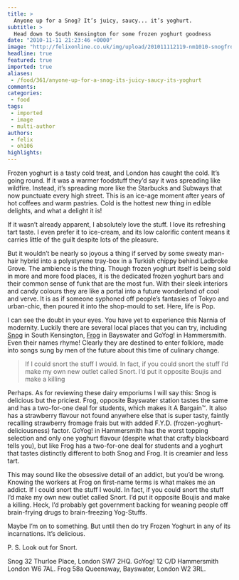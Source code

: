 ```yaml
---
title: >
  Anyone up for a Snog? It’s juicy, saucy... it’s yoghurt.
subtitle: >
  Head down to South Kensington for some frozen yoghurt goodness
date: "2010-11-11 21:23:46 +0000"
image: "http://felixonline.co.uk/img/upload/201011112119-nm1010-snogfroz.jpg"
headline: true
featured: true
imported: true
aliases:
 - /food/361/anyone-up-for-a-snog-its-juicy-saucy-its-yoghurt
comments:
categories:
 - food
tags:
 - imported
 - image
 - multi-author
authors:
 - felix
 - oh106
highlights:
---
```


Frozen yoghurt is a tasty cold treat, and London has caught the cold. It’s going round. If it was a warmer foodstuff they’d say it was spreading like wildfire. Instead, it’s spreading more like the Starbucks and Subways that now punctuate every high street. This is an ice-age moment after years of hot coffees and warm pastries. Cold is the hottest new thing in edible delights, and what a delight it is!

If it wasn’t already apparent, I absolutely love the stuff. I love its refreshing tart taste. I even prefer it to ice-cream, and its low calorific content means it carries little of the guilt despite lots of the pleasure.

But it wouldn’t be nearly so joyous a thing if served by some sweaty man-hair hybrid into a polystyrene tray-box in a Turkish chippy behind Ladbroke Grove. The ambience is the thing. Though frozen yoghurt itself is being sold in more and more food places, it is the dedicated frozen yoghurt bars and their common sense of funk that are the most fun. With their sleek interiors and candy colours they are like a portal into a future wonderland of cool and verve. It is as if someone syphoned off people’s fantasies of Tokyo and urban-chic, then poured it into the shop-mould to set. Here, life is Pop.

I can see the doubt in your eyes. You have yet to experience this Narnia of modernity. Luckily there are several local places that you can try, including [Snog](http://www.ifancyasnog.com/) in South Kensington, [Frog](http://www.myfreshfrog.com/) in Bayswater and GoYog! in Hammersmith. Even their names rhyme! Clearly they are destined to enter folklore, made into songs sung by men of the future about this time of culinary change.

> If I could snort the stuff I would. In fact, if you could snort the stuff I’d make my own new outlet called Snort. I’d put it opposite Boujis and make a killing

Perhaps. As for reviewing these dairy emporiums I will say this: Snog is delicious but the priciest. Frog, opposite Bayswater station tastes the same and has a two-for-one deal for students, which makes it A Bargain™. It also has a strawberry flavour not found anywhere else that is super tasty, faintly recalling strawberry fromage frais but with added F.Y.D. (frozen-yoghurt-deliciousness) factor. GoYog! in Hammersmith has the worst topping selection and only one yoghurt flavour (despite what that crafty blackboard tells you), but like Frog has a two-for-one deal for students and a yoghurt that tastes distinctly different to both Snog and Frog. It is creamier and less tart.

This may sound like the obsessive detail of an addict, but you’d be wrong. Knowing the workers at Frog on first-name terms is what makes me an addict. If I could snort the stuff I would. In fact, if you could snort the stuff I’d make my own new outlet called Snort. I’d put it opposite Boujis and make a killing. Heck, I’d probably get government backing for weaning people off brain-frying drugs to brain-freezing Yog-Stuffs.

Maybe I’m on to something. But until then do try Frozen Yoghurt in any of its incarnations. It’s delicious.

P. S. Look out for Snort.

Snog 32 Thurloe Place, London SW7 2HQ. GoYog! 12 C/D Hammersmith London W6 7AL. Frog 58a Queensway, Bayswater, London W2 3RL.

